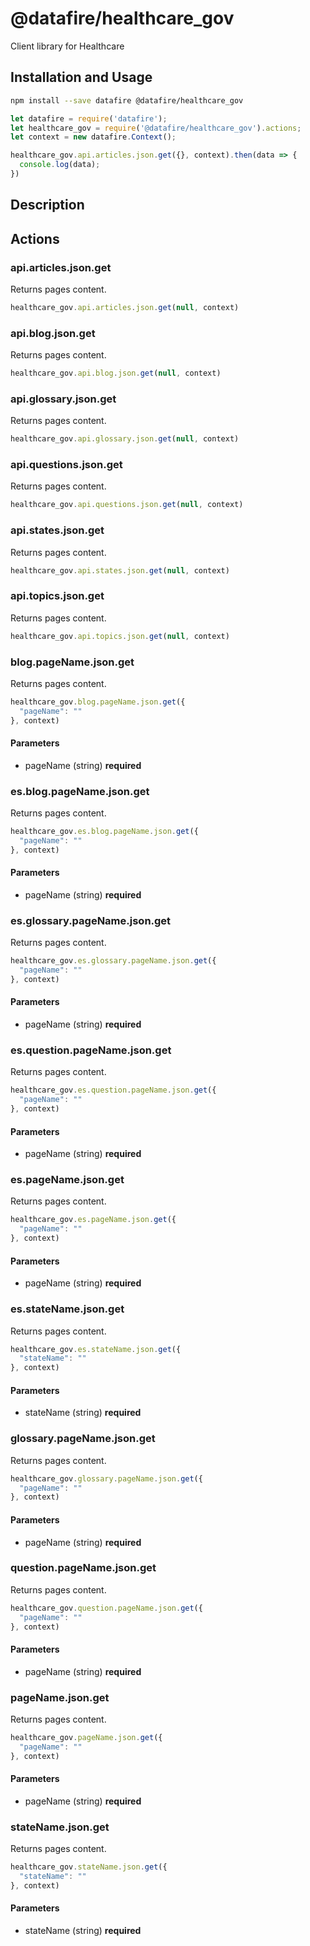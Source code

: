 # @datafire/healthcare_gov

Client library for Healthcare

## Installation and Usage
```bash
npm install --save datafire @datafire/healthcare_gov
```

```js
let datafire = require('datafire');
let healthcare_gov = require('@datafire/healthcare_gov').actions;
let context = new datafire.Context();

healthcare_gov.api.articles.json.get({}, context).then(data => {
  console.log(data);
})
```

## Description


## Actions
### api.articles.json.get
Returns pages content.


```js
healthcare_gov.api.articles.json.get(null, context)
```


### api.blog.json.get
Returns pages content.


```js
healthcare_gov.api.blog.json.get(null, context)
```


### api.glossary.json.get
Returns pages content.


```js
healthcare_gov.api.glossary.json.get(null, context)
```


### api.questions.json.get
Returns pages content.


```js
healthcare_gov.api.questions.json.get(null, context)
```


### api.states.json.get
Returns pages content.


```js
healthcare_gov.api.states.json.get(null, context)
```


### api.topics.json.get
Returns pages content.


```js
healthcare_gov.api.topics.json.get(null, context)
```


### blog.pageName.json.get
Returns pages content.


```js
healthcare_gov.blog.pageName.json.get({
  "pageName": ""
}, context)
```

#### Parameters
* pageName (string) **required**

### es.blog.pageName.json.get
Returns pages content.


```js
healthcare_gov.es.blog.pageName.json.get({
  "pageName": ""
}, context)
```

#### Parameters
* pageName (string) **required**

### es.glossary.pageName.json.get
Returns pages content.


```js
healthcare_gov.es.glossary.pageName.json.get({
  "pageName": ""
}, context)
```

#### Parameters
* pageName (string) **required**

### es.question.pageName.json.get
Returns pages content.


```js
healthcare_gov.es.question.pageName.json.get({
  "pageName": ""
}, context)
```

#### Parameters
* pageName (string) **required**

### es.pageName.json.get
Returns pages content.


```js
healthcare_gov.es.pageName.json.get({
  "pageName": ""
}, context)
```

#### Parameters
* pageName (string) **required**

### es.stateName.json.get
Returns pages content.


```js
healthcare_gov.es.stateName.json.get({
  "stateName": ""
}, context)
```

#### Parameters
* stateName (string) **required**

### glossary.pageName.json.get
Returns pages content.


```js
healthcare_gov.glossary.pageName.json.get({
  "pageName": ""
}, context)
```

#### Parameters
* pageName (string) **required**

### question.pageName.json.get
Returns pages content.


```js
healthcare_gov.question.pageName.json.get({
  "pageName": ""
}, context)
```

#### Parameters
* pageName (string) **required**

### pageName.json.get
Returns pages content.


```js
healthcare_gov.pageName.json.get({
  "pageName": ""
}, context)
```

#### Parameters
* pageName (string) **required**

### stateName.json.get
Returns pages content.


```js
healthcare_gov.stateName.json.get({
  "stateName": ""
}, context)
```

#### Parameters
* stateName (string) **required**


